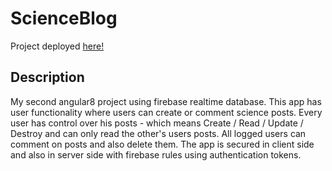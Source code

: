 # ScienceBlog

Project deployed [here!](https://science-blog-db452.firebaseapp.com/)

## Description

My second angular8 project using firebase realtime database. This app has user functionality where users can create or comment science posts. Every user has control over his posts - which means Create / Read / Update / Destroy and can only read the other's users posts. All logged users can comment on posts and also delete them. The app is secured in client side and also in server side with firebase rules using authentication tokens.

